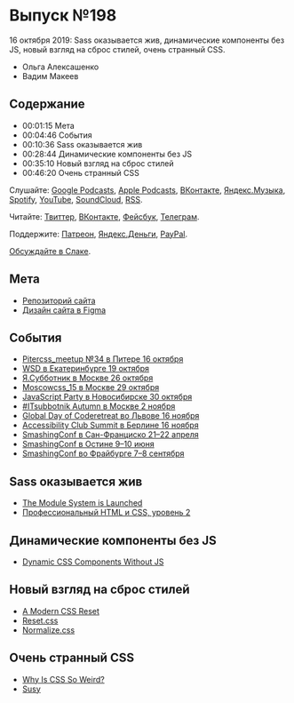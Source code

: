# Выпуск №198

16 октября 2019: Sass оказывается жив, динамические компоненты без JS, новый взгляд на сброс стилей, очень странный CSS.

- Ольга Алексашенко
- Вадим Макеев

## Содержание

- 00:01:15 Мета
- 00:04:46 События
- 00:10:36 Sass оказывается жив
- 00:28:44 Динамические компоненты без JS
- 00:35:10 Новый взгляд на сброс стилей
- 00:46:20 Очень странный CSS

Слушайте: [Google Podcasts](https://podcasts.google.com/?feed=aHR0cHM6Ly93ZWItc3RhbmRhcmRzLnJ1L3BvZGNhc3QvZmVlZC8), [Apple Podcasts](https://itunes.apple.com/podcast/id1080500016), [ВКонтакте](https://vk.com/podcasts-32017543), [Яндекс.Музыка](https://music.yandex.ru/album/6245956), [Spotify](https://open.spotify.com/show/3rzAcADjpBpXt73L0epTjV), [YouTube](https://www.youtube.com/playlist?list=PLMBnwIwFEFHcwuevhsNXkFTcadeX5R1Go), [SoundCloud](https://soundcloud.com/web-standards), [RSS](https://web-standards.ru/podcast/feed/).

Читайте: [Твиттер](https://twitter.com/webstandards_ru), [ВКонтакте](https://vk.com/webstandards_ru), [Фейсбук](https://www.facebook.com/webstandardsru), [Телеграм](https://t.me/webstandards_ru).

Поддержите: [Патреон](https://www.patreon.com/webstandards_ru), [Яндекс.Деньги](https://money.yandex.ru/to/41001119329753), [PayPal](https://www.paypal.me/pepelsbey).

[Обсуждайте в Слаке](http://slack.web-standards.ru/).

## Мета

- [Репозиторий сайта](https://github.com/web-standards-ru/nouvelle)
- [Дизайн сайта в Figma](https://www.figma.com/file/kHj7Cs5lJsKDgFZS0UjOij/milestone-1)

## События

- [Pitercss_meetup №34 в Питере 16 октября](https://medium.com/p/82a16701406e)
- [WSD в Екатеринбурге 19 октября](https://wsd.events/2019/10/19/)
- [Я.Субботник в Москве 26 октября](https://events.yandex.ru/events/yasubbotnik/26-oct-2019)
- [Moscowcss_15 в Москве 29 октября](https://moscowcss.timepad.ru/event/1081950/)
- [JavaScript Party в Новосибирске 30 октября](https://events.yandex.ru/events/js_party/30oct)
- [#ITsubbotnik Autumn в Москве 2 ноября](https://events.epam.com/events/itsubbotnik-msk-autumn-2019)
- [Global Day of Coderetreat во Львове 16 ноября](https://www.facebook.com/events/2526652817381073/)
- [Accessibility Club Summit в Берлине 16 ноября](https://accessibility-club.org/event/accessibility-club-summit-2019)
- [SmashingConf в Сан-Франциско 21–22 апреля](https://smashingconf.com/sf-2020/)
- [SmashingConf в Остине 9–10 июня](https://smashingconf.com/austin-2020/)
- [SmashingConf во Фрайбурге 7–8 сентября](https://smashingconf.com/freiburg-2020/)

## Sass оказывается жив

- [The Module System is Launched](http://sass.logdown.com/posts/7858341-the-module-system-is-launched)
- [Профессиональный HTML и CSS, уровень 2](https://htmlacademy.ru/intensive/adaptive)

## Динамические компоненты без JS

- [Dynamic CSS Components Without JS](https://every-layout.dev/blog/css-components/)

## Новый взгляд на сброс стилей

- [A Modern CSS Reset](https://hankchizljaw.com/wrote/a-modern-css-reset/)
- [Reset.css](https://meyerweb.com/eric/tools/css/reset/)
- [Normalize.css](https://necolas.github.io/normalize.css/)

## Очень странный CSS

- [Why Is CSS So Weird?](https://youtu.be/aHUtMbJw8iA)
- [Susy](https://www.oddbird.net/susy/)
